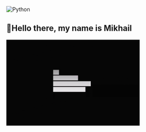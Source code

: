 ![Python](https://img.shields.io/badge/Python-090401?style=for-the-badge&logo=python&logoColor=32CD32)


## 🐍Hello there, my name is Mikhail

[![Header](https://github.com/flikspy/flikspy/blob/main/assets/ctOS.gif)](https://chrismckenzie.com/)
